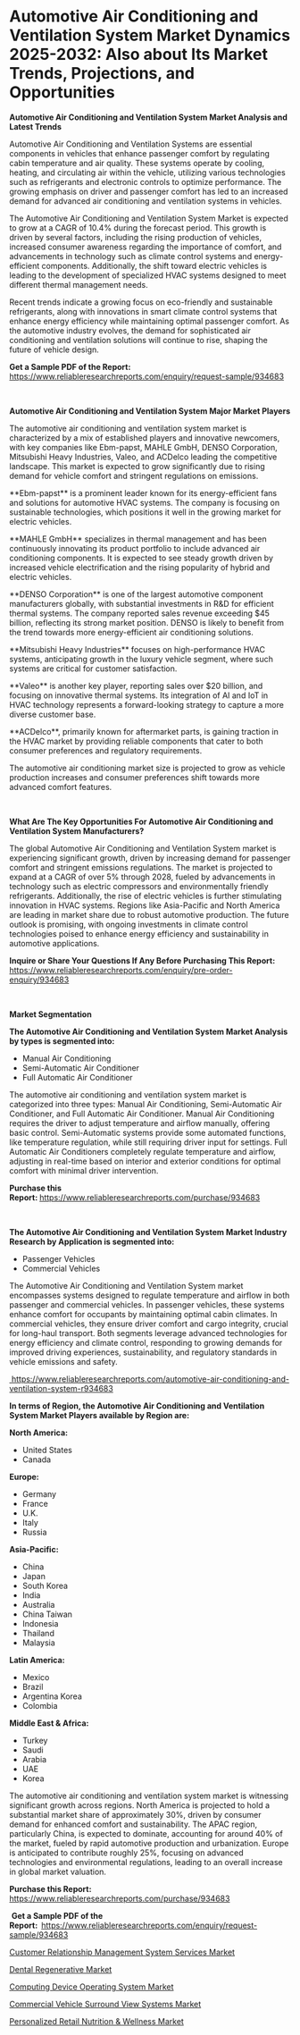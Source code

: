 <p><h1>Automotive Air Conditioning and Ventilation System Market Dynamics 2025-2032: Also about Its Market Trends, Projections, and Opportunities</h1></p><p><strong>Automotive Air Conditioning and Ventilation System Market Analysis and Latest Trends</strong></p>
<p><p>Automotive Air Conditioning and Ventilation Systems are essential components in vehicles that enhance passenger comfort by regulating cabin temperature and air quality. These systems operate by cooling, heating, and circulating air within the vehicle, utilizing various technologies such as refrigerants and electronic controls to optimize performance. The growing emphasis on driver and passenger comfort has led to an increased demand for advanced air conditioning and ventilation systems in vehicles.</p><p>The Automotive Air Conditioning and Ventilation System Market is expected to grow at a CAGR of 10.4% during the forecast period. This growth is driven by several factors, including the rising production of vehicles, increased consumer awareness regarding the importance of comfort, and advancements in technology such as climate control systems and energy-efficient components. Additionally, the shift toward electric vehicles is leading to the development of specialized HVAC systems designed to meet different thermal management needs.</p><p>Recent trends indicate a growing focus on eco-friendly and sustainable refrigerants, along with innovations in smart climate control systems that enhance energy efficiency while maintaining optimal passenger comfort. As the automotive industry evolves, the demand for sophisticated air conditioning and ventilation solutions will continue to rise, shaping the future of vehicle design.</p></p>
<p><strong>Get a Sample PDF of the Report:&nbsp;</strong> <a href="https://www.reliableresearchreports.com/enquiry/request-sample/934683?utm_campaign=34&utm_medium=2&utm_source=Github&utm_content=ia&utm_term=07032025&utm_id=automotive-air-conditioning-and-ventilation-system">https://www.reliableresearchreports.com/enquiry/request-sample/934683</a></p>
<p>&nbsp;</p>
<p><strong>Automotive Air Conditioning and Ventilation System Major Market Players</strong></p>
<p><p>The automotive air conditioning and ventilation system market is characterized by a mix of established players and innovative newcomers, with key companies like Ebm-papst, MAHLE GmbH, DENSO Corporation, Mitsubishi Heavy Industries, Valeo, and ACDelco leading the competitive landscape. This market is expected to grow significantly due to rising demand for vehicle comfort and stringent regulations on emissions.</p><p>**Ebm-papst** is a prominent leader known for its energy-efficient fans and solutions for automotive HVAC systems. The company is focusing on sustainable technologies, which positions it well in the growing market for electric vehicles.</p><p>**MAHLE GmbH** specializes in thermal management and has been continuously innovating its product portfolio to include advanced air conditioning components. It is expected to see steady growth driven by increased vehicle electrification and the rising popularity of hybrid and electric vehicles.</p><p>**DENSO Corporation** is one of the largest automotive component manufacturers globally, with substantial investments in R&D for efficient thermal systems. The company reported sales revenue exceeding $45 billion, reflecting its strong market position. DENSO is likely to benefit from the trend towards more energy-efficient air conditioning solutions.</p><p>**Mitsubishi Heavy Industries** focuses on high-performance HVAC systems, anticipating growth in the luxury vehicle segment, where such systems are critical for customer satisfaction.</p><p>**Valeo** is another key player, reporting sales over $20 billion, and focusing on innovative thermal systems. Its integration of AI and IoT in HVAC technology represents a forward-looking strategy to capture a more diverse customer base.</p><p>**ACDelco**, primarily known for aftermarket parts, is gaining traction in the HVAC market by providing reliable components that cater to both consumer preferences and regulatory requirements.</p><p>The automotive air conditioning market size is projected to grow as vehicle production increases and consumer preferences shift towards more advanced comfort features.</p></p>
<p>&nbsp;</p>
<p><strong>What Are The Key Opportunities For Automotive Air Conditioning and Ventilation System Manufacturers?</strong></p>
<p><p>The global Automotive Air Conditioning and Ventilation System market is experiencing significant growth, driven by increasing demand for passenger comfort and stringent emissions regulations. The market is projected to expand at a CAGR of over 5% through 2028, fueled by advancements in technology such as electric compressors and environmentally friendly refrigerants. Additionally, the rise of electric vehicles is further stimulating innovation in HVAC systems. Regions like Asia-Pacific and North America are leading in market share due to robust automotive production. The future outlook is promising, with ongoing investments in climate control technologies poised to enhance energy efficiency and sustainability in automotive applications.</p></p>
<p><strong>Inquire or Share Your Questions If Any Before Purchasing This Report:</strong> <a href="https://www.reliableresearchreports.com/enquiry/pre-order-enquiry/934683?utm_campaign=34&utm_medium=2&utm_source=Github&utm_content=ia&utm_term=07032025&utm_id=automotive-air-conditioning-and-ventilation-system">https://www.reliableresearchreports.com/enquiry/pre-order-enquiry/934683</a></p>
<p>&nbsp;</p>
<p><strong>Market Segmentation</strong></p>
<p><strong>The Automotive Air Conditioning and Ventilation System Market Analysis by types is segmented into:</strong></p>
<p><ul><li>Manual Air Conditioning</li><li>Semi-Automatic Air Conditioner</li><li>Full Automatic Air Conditioner</li></ul></p>
<p><p>The automotive air conditioning and ventilation system market is categorized into three types: Manual Air Conditioning, Semi-Automatic Air Conditioner, and Full Automatic Air Conditioner. Manual Air Conditioning requires the driver to adjust temperature and airflow manually, offering basic control. Semi-Automatic systems provide some automated functions, like temperature regulation, while still requiring driver input for settings. Full Automatic Air Conditioners completely regulate temperature and airflow, adjusting in real-time based on interior and exterior conditions for optimal comfort with minimal driver intervention.</p></p>
<p><strong>Purchase this Report:&nbsp;</strong><a href="https://www.reliableresearchreports.com/purchase/934683?utm_campaign=34&utm_medium=2&utm_source=Github&utm_content=ia&utm_term=07032025&utm_id=automotive-air-conditioning-and-ventilation-system">https://www.reliableresearchreports.com/purchase/934683</a></p>
<p>&nbsp;</p>
<p><strong>The Automotive Air Conditioning and Ventilation System Market Industry Research by Application is segmented into:</strong></p>
<p><ul><li>Passenger Vehicles</li><li>Commercial Vehicles</li></ul></p>
<p><p>The Automotive Air Conditioning and Ventilation System market encompasses systems designed to regulate temperature and airflow in both passenger and commercial vehicles. In passenger vehicles, these systems enhance comfort for occupants by maintaining optimal cabin climates. In commercial vehicles, they ensure driver comfort and cargo integrity, crucial for long-haul transport. Both segments leverage advanced technologies for energy efficiency and climate control, responding to growing demands for improved driving experiences, sustainability, and regulatory standards in vehicle emissions and safety.</p></p>
<p><a href="https://www.reliableresearchreports.com/automotive-air-conditioning-and-ventilation-system-r934683?utm_campaign=34&utm_medium=2&utm_source=Github&utm_content=ia&utm_term=07032025&utm_id=automotive-air-conditioning-and-ventilation-system">&nbsp;https://www.reliableresearchreports.com/automotive-air-conditioning-and-ventilation-system-r934683</a></p>
<p><strong>In terms of Region, the Automotive Air Conditioning and Ventilation System Market Players available by Region are:</strong></p>
<p>
    <p> <strong> North America: </strong>
        <ul>
            <li>United States</li>
            <li>Canada</li>
        </ul>
        </p> 
    <p> <strong> Europe: </strong>
        <ul>
            <li>Germany</li>
            <li>France</li>
            <li>U.K.</li>
            <li>Italy</li>
            <li>Russia</li>
        </ul>
        </p> 
    <p> <strong> Asia-Pacific: </strong>
        <ul>
            <li>China</li>
            <li>Japan</li>
            <li>South Korea</li>
            <li>India</li>
            <li>Australia</li>
            <li>China Taiwan</li>
            <li>Indonesia</li>
            <li>Thailand</li>
            <li>Malaysia</li>
        </ul>
        </p> 
    <p> <strong> Latin America: </strong>
        <ul>
            <li>Mexico</li>
            <li>Brazil</li>
            <li>Argentina Korea</li>
            <li>Colombia</li>
        </ul>
        </p> 
    <p> <strong> Middle East & Africa: </strong>
        <ul>
            <li>Turkey</li>
            <li>Saudi</li>
            <li>Arabia</li>
            <li>UAE</li>
            <li>Korea</li>
        </ul>
    </p>
    </p>
<p><p>The automotive air conditioning and ventilation system market is witnessing significant growth across regions. North America is projected to hold a substantial market share of approximately 30%, driven by consumer demand for enhanced comfort and sustainability. The APAC region, particularly China, is expected to dominate, accounting for around 40% of the market, fueled by rapid automotive production and urbanization. Europe is anticipated to contribute roughly 25%, focusing on advanced technologies and environmental regulations, leading to an overall increase in global market valuation.</p></p>
<p><strong>Purchase this Report: </strong><a href="https://www.reliableresearchreports.com/purchase/934683?utm_campaign=34&utm_medium=2&utm_source=Github&utm_content=ia&utm_term=07032025&utm_id=automotive-air-conditioning-and-ventilation-system">https://www.reliableresearchreports.com/purchase/934683</a></p>
<p>&nbsp;<strong>Get a Sample PDF of the Report:&nbsp;&nbsp;</strong><a href="https://www.reliableresearchreports.com/enquiry/request-sample/934683?utm_campaign=34&utm_medium=2&utm_source=Github&utm_content=ia&utm_term=07032025&utm_id=automotive-air-conditioning-and-ventilation-system">https://www.reliableresearchreports.com/enquiry/request-sample/934683</a></p>
<p><strong></strong></p>
<p><p><a href="https://github.com/nkomdaumis16/Market-Research-Report-List-1/blob/main/customer-relationship-management-system-services-market.md?utm_campaign=34&utm_medium=2&utm_source=Github&utm_content=ia&utm_term=07032025&utm_id=automotive-air-conditioning-and-ventilation-system">Customer Relationship Management System Services Market</a></p><p><a href="https://github.com/khifzaba/Market-Research-Report-List-1/blob/main/dental-regenerative-market.md?utm_campaign=34&utm_medium=2&utm_source=Github&utm_content=ia&utm_term=07032025&utm_id=automotive-air-conditioning-and-ventilation-system">Dental Regenerative Market</a></p><p><a href="https://github.com/welfmimon/Market-Research-Report-List-1/blob/main/computing-device-operating-system-market.md?utm_campaign=34&utm_medium=2&utm_source=Github&utm_content=ia&utm_term=07032025&utm_id=automotive-air-conditioning-and-ventilation-system">Computing Device Operating System Market</a></p><p><a href="https://github.com/amramcocosxa/Market-Research-Report-List-1/blob/main/commercial-vehicle-surround-view-systems-market.md?utm_campaign=34&utm_medium=2&utm_source=Github&utm_content=ia&utm_term=07032025&utm_id=automotive-air-conditioning-and-ventilation-system">Commercial Vehicle Surround View Systems Market</a></p><p><a href="https://github.com/ioniafidian4/Market-Research-Report-List-1/blob/main/personalized-retail-nutrition-wellness-market.md?utm_campaign=34&utm_medium=2&utm_source=Github&utm_content=ia&utm_term=07032025&utm_id=automotive-air-conditioning-and-ventilation-system">Personalized Retail Nutrition & Wellness Market</a></p></p>